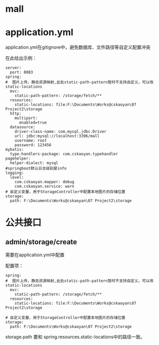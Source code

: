 # mall



# application.yml

application.yml在gitignore中，避免数据库、文件路径等自定义配置冲突

在此给出示例：

```
server:
  port: 8083
spring:
#  图片上传，静态资源映射,此处static-path-pattern暂时不支持自定义，可以改static-locations
  mvc:
    static-path-pattern: /storage/fetch/**
  resources:
    static-locations: file:F:\Documents\Works@cskaoyan\07 Project2\storage
  http:
    multipart:
      enabled=true
  datasource:
    driver-class-name: com.mysql.jdbc.Driver
    url: jdbc:mysql://localhost:3306/mall
    username: root
    password: 123456
mybatis:
  type-handlers-package: com.cskaoyan.typehandler
pagehelper:
  helper-dialect: mysql
#springboot默认日志级别是info
logging:
  level:
    com.cskaoyan.mapper: debug
    com.cskaoyan.service: warn
# 自定义变量，用于StorageController中配置本地图片的存储位置
storage:
  path: F:\Documents\Works@cskaoyan\07 Project2\storage
```

# 公共接口

## admin/storage/create

需要在application.yml中配置

配置项：

``` 
spring:
#  图片上传，静态资源映射,此处static-path-pattern暂时不支持自定义，可以改static-locations
  mvc:
    static-path-pattern: /storage/fetch/**
  resources:
    static-locations: file:F:\Documents\Works@cskaoyan\07 Project2\storage
```

```
# 自定义变量，用于StorageController中配置本地图片的存储位置
storage:
  path: F:\Documents\Works@cskaoyan\07 Project2\storage
```

storage.path 要和 spring.resources.static-locations中的路径一致。